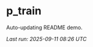 # p_train

Auto-updating README demo.

<!--START_SECTION:status-->
_Last run: 2025-09-11 08:26 UTC_
<!--END_SECTION:status-->

























































































































































































































































































































































































































































































































